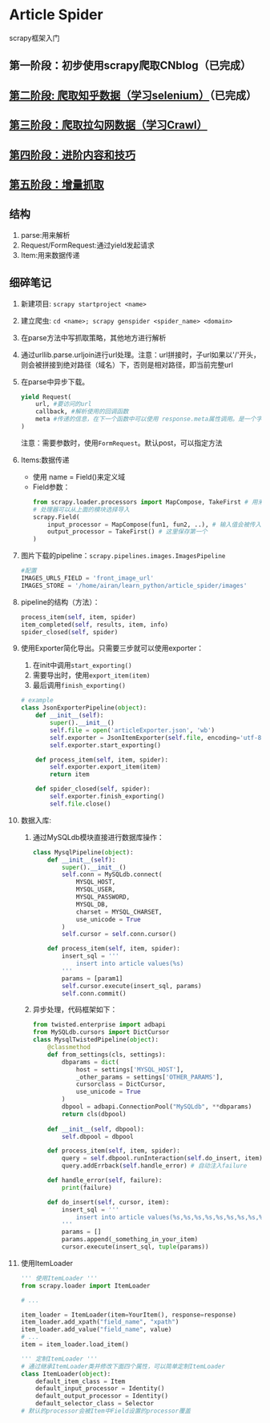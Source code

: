 # Article Spider
scrapy框架入门

## 第一阶段：初步使用scrapy爬取CNblog（已完成）

## [第二阶段: 爬取知乎数据（学习selenium）](zhihu_note.md)（已完成）

## [第三阶段：爬取拉勾网数据（学习Crawl）](lagou_note.md)

## [第四阶段：进阶内容和技巧](advansed.md)

## [第五阶段：增量抓取](increase.md)

## 结构
1. parse:用来解析
2. Request/FormRequest:通过yield发起请求
3. Item:用来数据传递

## 细碎笔记
1. 新建项目: `scrapy startproject <name>`
2. 建立爬虫: `cd <name>; scrapy genspider <spider_name> <domain>`
3. 在parse方法中写抓取策略，其他地方进行解析
4. 通过urllib.parse.urljoin进行url处理。注意：url拼接时，子url如果以'/'开头，则会被拼接到绝对路径（域名）下，否则是相对路径，即当前完整url
5. 在parse中异步下载。
    ```python
    yield Request(
        url, #要访问的url
        callback, #解析使用的回调函数
        meta #传递的信息，在下一个函数中可以使用 response.meta属性调用。是一个字典。
    )
    ```
    注意：需要参数时，使用`FormRequest`。默认post，可以指定方法
6. Items:数据传递
    + 使用 name = Field()来定义域
    + Field参数：
        ```python
        from scrapy.loader.processors import MapCompose, TakeFirst # 用来连接方法和取首位
        # 处理器可以从上面的模块选择导入
        scrapy.Field(
            input_processor = MapCompose(fun1, fun2, ..), # 输入值会被传入的参数串联处理
            output_processor = TakeFirst() # 这里保存第一个
        )
        ```
    
7. 图片下载的pipeline：`scrapy.pipelines.images.ImagesPipeline`
    ```python
    #配置
    IMAGES_URLS_FIELD = 'front_image_url'
    IMAGES_STORE = '/home/airan/learn_python/article_spider/images'
    ```
8. pipeline的结构（方法）：
    ```python
    process_item(self, item, spider)
    item_completed(self, results, item, info)
    spider_closed(self, spider)
    ```
9. 使用Exporter简化导出。只需要三步就可以使用exporter：
    1. 在init中调用`start_exporting()`
    2. 需要导出时，使用`export_item(item)`
    3. 最后调用`finish_exporting()`
    ```python
    # example
    class JsonExporterPipeline(object):
        def __init__(self):
            super().__init__()
            self.file = open('articleExporter.json', 'wb')
            self.exporter = JsonItemExporter(self.file, encoding='utf-8', ensure_ascii=False)
            self.exporter.start_exporting()

        def process_item(self, item, spider):
            self.exporter.export_item(item)
            return item

        def spider_closed(self, spider):
            self.exporter.finish_exporting()
            self.file.close()
    ```
10. 数据入库: 
    1. 通过MySQLdb模块直接进行数据库操作：
        ```python
        class MysqlPipeline(object):
            def __init__(self):
                super().__init__()
                self.conn = MySQLdb.connect(
                    MYSQL_HOST,
                    MYSQL_USER,
                    MYSQL_PASSWORD,
                    MYSQL_DB,
                    charset = MYSQL_CHARSET,
                    use_unicode = True
                )
                self.cursor = self.conn.cursor()

            def process_item(self, item, spider):
                insert_sql = '''
                    insert into article values(%s)
                '''
                params = [param1]
                self.cursor.execute(insert_sql, params)
                self.conn.commit()
        ```
    2. 异步处理，代码框架如下：
        ```python
        from twisted.enterprise import adbapi
        from MySQLdb.cursors import DictCursor
        class MysqlTwistedPipeline(object):
            @classmethod
            def from_settings(cls, settings):
                dbparams = dict(
                    host = settings['MYSQL_HOST'], 
                    _other_params = settings['OTHER_PARAMS'],
                    cursorclass = DictCursor,
                    use_unicode = True
                )
                dbpool = adbapi.ConnectionPool("MySQLdb", **dbparams)
                return cls(dbpool)
            
            def __init__(self, dbpool):
                self.dbpool = dbpool

            def process_item(self, item, spider):
                query = self.dbpool.runInteraction(self.do_insert, item) # runInteraction(function, **params),自动注入cursor
                query.addErrback(self.handle_error) # 自动注入failure

            def handle_error(self, failure):
                print(failure)

            def do_insert(self, cursor, item):
                insert_sql = '''
                    insert into article values(%s,%s,%s,%s,%s,%s,%s,%s,%s)
                '''
                params = []
                params.append(_something_in_your_item)
                cursor.execute(insert_sql, tuple(params))
        ```
11. 使用ItemLoader
    ```python
    ''' 使用ItemLoader '''
    from scrapy.loader import ItemLoader

    # ...

    item_loader = ItemLoader(item=YourItem(), response=response)
    item_loader.add_xpath("field_name", "xpath")
    item_loader.add_value("field_name", value)
    # ...
    item = item_loader.load_item()

    ''' 定制ItemLoader '''
    # 通过继承ItemLoader类并修改下面四个属性，可以简单定制ItemLoader
    class ItemLoader(object):
        default_item_class = Item
        default_input_processor = Identity()
        default_output_processor = Identity()
        default_selector_class = Selector
    # 默认的processor会被Item中Field设置的processor覆盖
    ```
